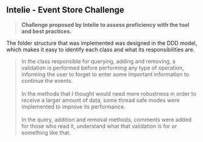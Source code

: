 ## Intelie - Event Store Challenge

> **Challenge proposed by Intelie to assess proficiency with the tool and best practices.**

The folder structure that was implemented was designed in the DDD model, which makes it easy to identify each class and what its responsibilities are.

> In the class responsible for querying, adding and removing, a validation is performed before performing any type of operation, informing the user to forget to enter some important information to continue the events. <br/> <br />
> In the methods that I thought would need more robustness in order to receive a larger amount of data, some thread safe modes were implemented to improve its performance. <br/> <br />
> In the query, addition and removal methods, comments were added for those who read it, understand what that validation is for or something like that.